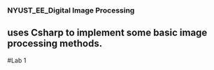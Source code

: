 ### NYUST_EE_Digital Image Processing

## uses Csharp to implement some basic image processing methods.


#Lab 1

